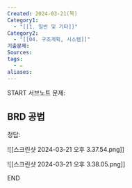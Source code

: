 ```yaml
---
Created: 2024-03-21(목)
Category1:
  - "[[1. 일반 및 기타]]"
Category2:
  - "[[04. 구조계획, 시스템]]"
기출문제: 
Sources: 
tags:
  - ✏️
aliases:
---
```

START
서브노트
문제:  
## BRD 공법 

정답: 

![[스크린샷 2024-03-21 오후 3.37.54.png]]

![[스크린샷 2024-03-21 오후 3.38.05.png]]

<!--ID: 1711008614474-->
END

